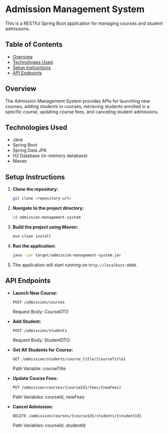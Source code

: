 # Admission Management System

This is a RESTful Spring Boot application for managing courses and student admissions.

## Table of Contents

- [Overview](#overview)
- [Technologies Used](#technologies-used)
- [Setup Instructions](#setup-instructions)
- [API Endpoints](#api-endpoints)

## Overview

The Admission Management System provides APIs for launching new courses, adding students to courses, retrieving students enrolled in a specific course, updating course fees, and canceling student admissions.

## Technologies Used

- Java
- Spring Boot
- Spring Data JPA
- H2 Database (in-memory database)
- Maven

## Setup Instructions

1. **Clone the repository:**

    ```bash
    git clone <repository-url>
    ```

2. **Navigate to the project directory:**

    ```bash
    cd admission-management-system
    ```

3. **Build the project using Maven:**

    ```bash
    mvn clean install
    ```

4. **Run the application:**

    ```bash
    java -jar target/admission-management-system.jar
    ```

5. The application will start running on `http://localhost:8080`.

## API Endpoints

- **Launch New Course:**

  `POST /admission/courses`
  
  Request Body: CourseDTO
  
- **Add Student:**

  `POST /admission/students`
  
  Request Body: StudentDTO
  
- **Get All Students for Course:**

  `GET /admission/students/course_title/{courseTitle}`
  
  Path Variable: courseTitle
  
- **Update Course Fees:**

  `PUT /admission/courses/{courseId}/fees/{newFees}`
  
  Path Variables: courseId, newFees
  
- **Cancel Admission:**

  `DELETE /admission/courses/{courseId}/students/{studentId}`
  
  Path Variables: courseId, studentId

